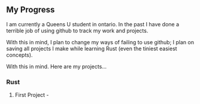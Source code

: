 ## My Progress

I am currently a Queens U student in ontario. In the past I have done a terrible job of using github to track my work and projects.

With this in mind, I plan to change my ways of failing to use github; I plan on saving all projects I make while learning Rust (even the tiniest easiest concepts).

With this in mind. Here are my projects...

### Rust
1. First Project - 
